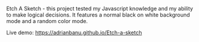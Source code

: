 Etch A Sketch - this project tested my Javascript knowledge and my ability to make logical decisions. It features a normal black on white background mode and a random color mode.

Live demo: https://adrianbanu.github.io/Etch-a-sketch